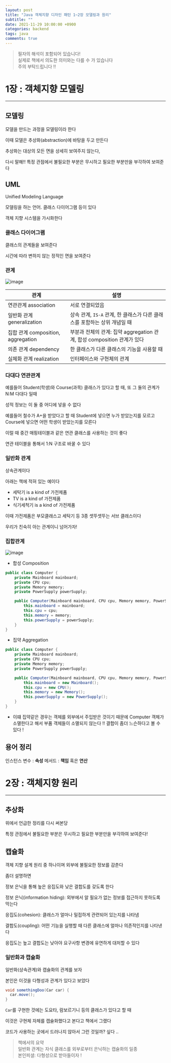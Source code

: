 ```yaml
---
layout: post
title: "Java 객체지향 디자인 패턴 1~2장 모델링과 원리"
subtitle: ""
date: 2021-11-29 10:00:00 +0900
categories: backend
tags: java
comments: true
---
```


> 필자의 해석이 포함되어 있습니다!  
> 실제로 책에서 의도한 의미와는 다를 수 가 있습니다  
> 주의 부탁드립니다 !!

# 1장 : 객체지향 모델링

---

## 모델링

모델을 만드는 과정을 모델링이라 한다

이때 모델은 추상화(abstraction)에 바탕을 두고 만든다

추상화는 대상의 모든 면을 상세히 보여주지 않는다,

다시 말해!! 특정 관점에서 불필요한 부분은 무시하고 필요한 부분만을 부각하여 보여준다

## UML

Unified Modeling Language

모델링을 하는 언어. 클래스 다이어그램 등이 있다

객체 지향 시스템을 가시화한다

### 클래스 다이어그램

클래스의 관계들을 보여준다

시간에 따라 변하지 않는 정적인 면을 보여준다

### 관계

![image](https://user-images.githubusercontent.com/66164361/144228346-5bed9123-c122-4991-a31a-12611e30028e.png)

| 관계                               | 설명                                                                      |
| ---------------------------------- | ------------------------------------------------------------------------- |
| 연관관계 association               | 서로 연결되었음                                                           |
| 일반화 관계 generalization         | 상속 관계, `IS-A` 관계, 한 클래스가 다른 클래스를 포함하는 상위 개념일 때 |
| 집합 관계 composition, aggregation | 부분과 전체의 관계: 집약 aggregation 관계, 합성 composition 관계가 있다   |
| 의존 관계 dependency               | 한 클래스가 다른 클래스의 기능을 사용할 때                                |
| 실체화 관계 realization            | 인터페이스와 구현체의 관계                                                |

### 다대다 연관관계

예를들어 Student(학생)와 Course(과목) 클래스가 있다고 할 때, 또 그 둘의 관계가 N:M 다대다 일때

성적 정보는 이 둘 중 어디에 넣을 수 없다

예를들어 철수가 A+을 받았다고 할 때 Student에 넣으면 누가 받았는지를 모르고 Course에 넣으면 어떤 학생이 받았는지를 모른다

이럴 때 중간 매핑테이블과 같은 연관 클래스를 사용하는 것이 좋다

연관 테이블을 통해서 1:N 구조로 바꿀 수 있다

### 일반화 관계

상속관계이다

아래는 책에 적혀 있는 예이다

- 세탁기 is a kind of 가전제품
- TV is a kind of 가전제품
- 식기세척기 is a kind of 가전제품

이때 가전제품은 부모클래스고 세탁기 등 3종 셋뚜셋뚜는 서브 클래스이다

우리가 친숙히 아는 관계이니 넘어가자!

### 집합관계

![image](https://user-images.githubusercontent.com/66164361/144233799-ea83c4ec-a7e0-4134-8da0-2e8041eb1eed.png)

- 합성 Composition

```java
public class Computer {
	private Mainboard mainboard;
	private CPU cpu;
	private Memory memory;
	private PowerSupply powerSupply;

	public Computer(Mainboard mainboard, CPU cpu, Memory memory, PowerSupply powerSupply) {
		this.mainboard = mainboard;
		this.cpu = cpu;
		this.memory = memory;
		this.powerSupply = powerSupply;
	}
}
```

- 집약 Aggregation

```java
public class Computer {
	private Mainboard mainboard;
	private CPU cpu;
	private Memory memory;
	private PowerSupply powerSupply;

	public Computer(Mainboard mainboard, CPU cpu, Memory memory, PowerSupply powerSupply) {
		this.mainboard = new Mainboard();
		this.cpu = new CPU();
		this.memory = new Memory();
		this.powerSupply = new PowerSupply();
	}
}
```

- 이떄 집약같은 경우는 객체를 외부에서 주입받은 것이기 때문에
  Computer 객체가 소멸한다고 해서 부품 객체들이 소멸되지 않는다 !!
  결합이 좀더 느슨하다고 볼 수 있다 !

## 용어 정리

인스턴스 변수 : **속성**
메서드 : **책임** 혹은 **연산**

# 2장 : 객체지향 원리

---

## 추상화

위에서 언급한 정리를 다시 써본당

특정 관점에서 불필요한 부분은 무시하고 필요한 부분만을 부각하여 보여준다!

## 캡슐화

객체 지향 설계 원리 중 하나이며 외부에 불필요한 정보를 감춘다

좀더 설명하면

정보 은닉을 통해 높은 응집도와 낮은 결합도를 갖도록 한다

정보 은닉(information hiding): 외부에서 알 필요가 없는 정보를 접근하지 못하도록 막는다

응집도(cohesion): 클래스가 얼마나 밀접하게 관련되어 있는지를 나타냄

결합도(coupling): 어떤 기능을 실행할 때 다른 클래스에 얼마나 의존적인지를 나타낸다

응집도는 높고 결합도는 낮아야 요구사항 변경에 유연하게 대처할 수 있다

### 일반화과 캡슐화

일반화(상속관계)와 캡슐화의 관계를 보자

본인은 이것을 다형성과 관계가 있다고 보았다

```java
void somethingDoo(Car car) {
  car.move();
}
```

`Car`를 구현한 것에는 도요타, 람보르기니 등의 클래스가 있다고 할 때

이것은 구현체 자체를 캡슐화했다고 본다고 책에서 그랬다

코드가 사용하는 곳에서 드러나지 않아서 그런 것일까? 싶다 ..

> 책에서의 요약  
> 일반화 관계는 자식 클래스를 외부로부터 은닉하는 캡슐화의 일종  
> 본인피셜: 다형성으로 받아들이자 !

